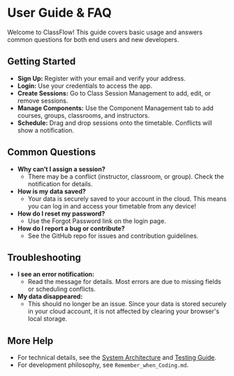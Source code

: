 # User Guide & FAQ

Welcome to ClassFlow! This guide covers basic usage and answers common questions for both end users and new developers.

## Getting Started

- **Sign Up:** Register with your email and verify your address.
- **Login:** Use your credentials to access the app.
- **Create Sessions:** Go to Class Session Management to add, edit, or remove sessions.
- **Manage Components:** Use the Component Management tab to add courses, groups, classrooms, and instructors.
- **Schedule:** Drag and drop sessions onto the timetable. Conflicts will show a notification.

## Common Questions

- **Why can’t I assign a session?**
  - There may be a conflict (instructor, classroom, or group). Check the notification for details.
- **How is my data saved?**
  - Your data is securely saved to your account in the cloud. This means you can log in and access your timetable from any device!
- **How do I reset my password?**
  - Use the Forgot Password link on the login page.
- **How do I report a bug or contribute?**
  - See the GitHub repo for issues and contribution guidelines.

## Troubleshooting

- **I see an error notification:**
  - Read the message for details. Most errors are due to missing fields or scheduling conflicts.
- **My data disappeared:**
  - This should no longer be an issue. Since your data is stored securely in your cloud account, it is not affected by clearing your browser's local storage.

## More Help

- For technical details, see the [System Architecture](architecture.md) and [Testing Guide](testing.md).
- For development philosophy, see `Remember_when_Coding.md`.